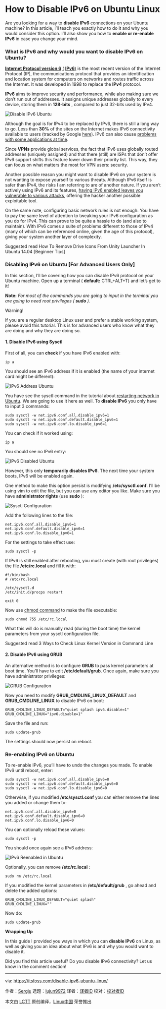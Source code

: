 [#]: collector: (lujun9972)
[#]: translator: (TimeBear)
[#]: reviewer: ( )
[#]: publisher: ( )
[#]: url: ( )
[#]: subject: (How to Disable IPv6 on Ubuntu Linux)
[#]: via: (https://itsfoss.com/disable-ipv6-ubuntu-linux/)
[#]: author: (Sergiu https://itsfoss.com/author/sergiu/)

How to Disable IPv6 on Ubuntu Linux
======

Are you looking for a way to **disable IPv6** connections on your Ubuntu machine? In this article, I’ll teach you exactly how to do it and why you would consider this option. I’ll also show you how to **enable or re-enable IPv6** in case you change your mind.

### What is IPv6 and why would you want to disable IPv6 on Ubuntu?

**[Internet Protocol version 6][1]** [(][1] **[IPv6][1]**[)][1] is the most recent version of the Internet Protocol (IP), the communications protocol that provides an identification and location system for computers on networks and routes traffic across the Internet. It was developed in 1998 to replace the **IPv4** protocol.

**IPv6** aims to improve security and performance, while also making sure we don’t run out of addresses. It assigns unique addresses globally to every device, storing them in **128-bits** , compared to just 32-bits used by IPv4.

![Disable IPv6 Ubuntu][2]

Although the goal is for IPv4 to be replaced by IPv6, there is still a long way to go. Less than **30%** of the sites on the Internet makes IPv6 connectivity available to users (tracked by Google [here][3]). IPv6 can also cause [problems with some applications at time][4].

Since **VPNs** provide global services, the fact that IPv6 uses globally routed addresses (uniquely assigned) and that there (still) are ISPs that don’t offer IPv6 support shifts this feature lower down their priority list. This way, they can focus on what matters the most for VPN users: security.

Another possible reason you might want to disable IPv6 on your system is not wanting to expose yourself to various threats. Although IPv6 itself is safer than IPv4, the risks I am referring to are of another nature. If you aren’t actively using IPv6 and its features, [having IPv6 enabled leaves you vulnerable to various attacks][5], offering the hacker another possible exploitable tool.

On the same note, configuring basic network rules is not enough. You have to pay the same level of attention to tweaking your IPv6 configuration as you do for IPv4. This can prove to be quite a hassle to do (and also to maintain). With IPv6 comes a suite of problems different to those of IPv4 (many of which can be referenced online, given the age of this protocol), giving your system another layer of complexity.

[][6]

Suggested read How To Remove Drive Icons From Unity Launcher In Ubuntu 14.04 [Beginner Tips]

### Disabling IPv6 on Ubuntu [For Advanced Users Only]

In this section, I’ll be covering how you can disable IPv6 protocol on your Ubuntu machine. Open up a terminal ( **default:** CTRL+ALT+T) and let’s get to it!

**Note:** _For most of the commands you are going to input in the terminal_ _you are going to need root privileges ( **sudo** )._

Warning!

If you are a regular desktop Linux user and prefer a stable working system, please avoid this tutorial. This is for advanced users who know what they are doing and why they are doing so.

#### 1\. Disable IPv6 using Sysctl

First of all, you can **check** if you have IPv6 enabled with:

```
ip a
```

You should see an IPv6 address if it is enabled (the name of your internet card might be different):

![IPv6 Address Ubuntu][7]

You have see the sysctl command in the tutorial about [restarting network in Ubuntu][8]. We are going to use it here as well. To **disable IPv6** you only have to input 3 commands:

```
sudo sysctl -w net.ipv6.conf.all.disable_ipv6=1
sudo sysctl -w net.ipv6.conf.default.disable_ipv6=1
sudo sysctl -w net.ipv6.conf.lo.disable_ipv6=1
```

You can check if it worked using:

```
ip a
```

You should see no IPv6 entry:

![IPv6 Disabled Ubuntu][9]

However, this only **temporarily disables IPv6**. The next time your system boots, IPv6 will be enabled again.

One method to make this option persist is modifying **/etc/sysctl.conf**. I’ll be using vim to edit the file, but you can use any editor you like. Make sure you have **administrator rights** (use **sudo** ):

![Sysctl Configuration][10]

Add the following lines to the file:

```
net.ipv6.conf.all.disable_ipv6=1
net.ipv6.conf.default.disable_ipv6=1
net.ipv6.conf.lo.disable_ipv6=1
```

For the settings to take effect use:

```
sudo sysctl -p
```

If IPv6 is still enabled after rebooting, you must create (with root privileges) the file **/etc/rc.local** and fill it with:

```
#!/bin/bash
# /etc/rc.local

/etc/sysctl.d
/etc/init.d/procps restart

exit 0
```

Now use [chmod command][11] to make the file executable:

```
sudo chmod 755 /etc/rc.local
```

What this will do is manually read (during the boot time) the kernel parameters from your sysctl configuration file.

[][12]

Suggested read 3 Ways to Check Linux Kernel Version in Command Line

#### 2\. Disable IPv6 using GRUB

An alternative method is to configure **GRUB** to pass kernel parameters at boot time. You’ll have to edit **/etc/default/grub**. Once again, make sure you have administrator privileges:

![GRUB Configuration][13]

Now you need to modify **GRUB_CMDLINE_LINUX_DEFAULT** and **GRUB_CMDLINE_LINUX** to disable IPv6 on boot:

```
GRUB_CMDLINE_LINUX_DEFAULT="quiet splash ipv6.disable=1"
GRUB_CMDLINE_LINUX="ipv6.disable=1"
```

Save the file and run:

```
sudo update-grub
```

The settings should now persist on reboot.

### Re-enabling IPv6 on Ubuntu

To re-enable IPv6, you’ll have to undo the changes you made. To enable IPv6 until reboot, enter:

```
sudo sysctl -w net.ipv6.conf.all.disable_ipv6=0
sudo sysctl -w net.ipv6.conf.default.disable_ipv6=0
sudo sysctl -w net.ipv6.conf.lo.disable_ipv6=0
```

Otherwise, if you modified **/etc/sysctl.conf** you can either remove the lines you added or change them to:

```
net.ipv6.conf.all.disable_ipv6=0
net.ipv6.conf.default.disable_ipv6=0
net.ipv6.conf.lo.disable_ipv6=0
```

You can optionally reload these values:

```
sudo sysctl -p
```

You should once again see a IPv6 address:

![IPv6 Reenabled in Ubuntu][14]

Optionally, you can remove **/etc/rc.local** :

```
sudo rm /etc/rc.local
```

If you modified the kernel parameters in **/etc/default/grub** , go ahead and delete the added options:

```
GRUB_CMDLINE_LINUX_DEFAULT="quiet splash"
GRUB_CMDLINE_LINUX=""
```

Now do:

```
sudo update-grub
```

**Wrapping Up**

In this guide I provided you ways in which you can **disable IPv6** on Linux, as well as giving you an idea about what IPv6 is and why you would want to disable it.

Did you find this article useful? Do you disable IPv6 connectivity? Let us know in the comment section!

--------------------------------------------------------------------------------

via: https://itsfoss.com/disable-ipv6-ubuntu-linux/

作者：[Sergiu][a]
选题：[lujun9972][b]
译者：[译者ID](https://github.com/译者ID)
校对：[校对者ID](https://github.com/校对者ID)

本文由 [LCTT](https://github.com/LCTT/TranslateProject) 原创编译，[Linux中国](https://linux.cn/) 荣誉推出

[a]: https://itsfoss.com/author/sergiu/
[b]: https://github.com/lujun9972
[1]: https://en.wikipedia.org/wiki/IPv6
[2]: https://i0.wp.com/itsfoss.com/wp-content/uploads/2019/05/disable_ipv6_ubuntu.png?fit=800%2C450&ssl=1
[3]: https://www.google.com/intl/en/ipv6/statistics.html
[4]: https://whatismyipaddress.com/ipv6-issues
[5]: https://www.internetsociety.org/blog/2015/01/ipv6-security-myth-1-im-not-running-ipv6-so-i-dont-have-to-worry/
[6]: https://itsfoss.com/remove-drive-icons-from-unity-launcher-in-ubuntu/
[7]: https://i2.wp.com/itsfoss.com/wp-content/uploads/2019/05/ipv6_address_ubuntu.png?fit=800%2C517&ssl=1
[8]: https://itsfoss.com/restart-network-ubuntu/
[9]: https://i1.wp.com/itsfoss.com/wp-content/uploads/2019/05/ipv6_disabled_ubuntu.png?fit=800%2C442&ssl=1
[10]: https://i1.wp.com/itsfoss.com/wp-content/uploads/2019/05/sysctl_configuration.jpg?fit=800%2C554&ssl=1
[11]: https://linuxhandbook.com/chmod-command/
[12]: https://itsfoss.com/find-which-kernel-version-is-running-in-ubuntu/
[13]: https://i0.wp.com/itsfoss.com/wp-content/uploads/2019/05/grub_configuration-1.jpg?fit=800%2C565&ssl=1
[14]: https://i2.wp.com/itsfoss.com/wp-content/uploads/2019/05/ipv6_address_ubuntu-1.png?fit=800%2C517&ssl=1
